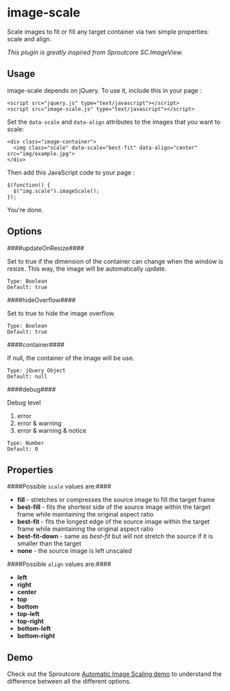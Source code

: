image-scale
===========

Scale images to fit or fill any target container via two simple properties: scale and align.

*This plugin is greatly inspired from Sproutcore SC.ImageView.*


## Usage ##

image-scale depends on jQuery. To use it, include this in your page :

    <script src="jquery.js" type="text/javascript"></script>
    <script src="image-scale.js" type="text/javascript"></script>

Set the `data-scale` and `data-align` attributes to the images that you want to scale:

    <div class="image-container">
      <img class="scale" data-scale="best-fit" data-align="center" src="img/example.jpg">
    </div>

Then add this JavaScript code to your page :

    $(function() {
      $("img.scale").imageScale();
    });

You're done.


## Options ##

####updateOnResize####

Set to true if the dimension of the container can change when the window is resize. This way, the image will be automatically update.
      
    Type: Boolean
    Default: true


####hideOverflow####

Set to true to hide the image overflow.

    Type: Boolean
    Default: true

####container####

If null, the container of the image will be use.

    Type: jQuery Object
    Default: null
  

####debug####

Debug level

1. error
2. error & warning
3. error & warning & notice

<!-- -->

    Type: Number
    Default: 0


## Properties ##

####Possible `scale` values are:####

* **fill** - stretches or compresses the source image to fill the target frame
* **best-fill** - fits the shortest side of the source image within the target frame while maintaining the original aspect ratio
* **best-fit** - fits the longest edge of the source image within the target frame while maintaining the original aspect ratio
* **best-fit-down** - same as *best-fit* but will not stretch the source if it is smaller than the target
* **none** - the source image is left unscaled


####Possible `align` values are:####

* **left**
* **right**
* **center**
* **top**
* **bottom**
* **top-left**
* **top-right**
* **bottom-left**
* **bottom-right**



## Demo ##

Check out the Sproutcore [Automatic Image Scaling demo](http://showcase.sproutcore.com/#demos/Automatic%20Image%20Scaling) to understand the difference between all the different options.
